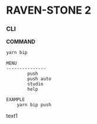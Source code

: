 # RAVEN-STONE 2

### CLI

**COMMAND**

```bash
yarn bip

```

```
MENU
---------------
        push
        push auto
        studio
        help

EXAMPLE
    yarn bip push
```

text1
